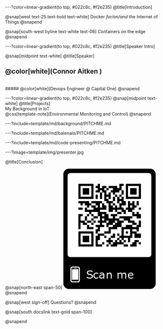 ---?color=linear-gradient(to top, #022c8c, #f2e235)
@title[Introduction]

<!--
Tip! Get started with this template as follows:
Step 1. Delete the contents of this PITCHME.md file.
Step 2. Start adding your own custom slide content.
Step 3. Copy slide markdown snippets from template/md directory as needed.
-->

@snap[west text-25 text-bold text-white]
Docker *for/on/and* the Internet of Things
@snapend

@snap[south-west byline text-white text-06]
Containers on the edge
@snapend

---?color=linear-gradient(to top, #022c8c, #f2e235)
@title[Speaker Intro]

@snap[midpoint text-white]
@title[Speaker]
## @color[white](Connor Aitken )
<br> 
##### @color[white](Devops Engineer @ Capital One)
@snapend


---?color=linear-gradient(to top, #022c8c, #f2e235)
@snap[midpoint text-white]
@title[Projects]
<br>
My Background in IoT
<br>
@css[template-note](Environmental Monitoring and Control)
@snapend

---?include=template/md/background/PITCHME.md

---?include=template/md/balenaio/PITCHME.md

---?include=template/md/code-presenting/PITCHME.md

---?image=template/img/presenter.jpg

@title[Conclusion]

@snap[north-east span-50]
![QR](template/img/gitpitch-qr-master.jpg)
@snapend

@snap[west sign-off]
Questions?
@snapend




@snap[south docslink text-gold span-100]

<!-- For supporting documentation see the [The Template Docs](https://gitpitch.com/docs/the-template) -->
@snapend
